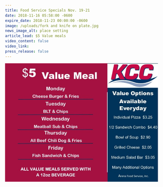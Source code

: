 ```yaml
---
title: Food Service Specials Nov. 19-21
date: 2018-11-16 05:58:00 -0600
expire_date: 2018-11-23 00:00:00 -0600
image: /uploads/fork and knife on plate.jpg
news_image_alt: place setting
article_lead: $5 Value meals
video_content: false
video_link:
press_release: false
---
```


![](/uploads/11-19---11-21-2018-value-menu-wk-3.jpg)